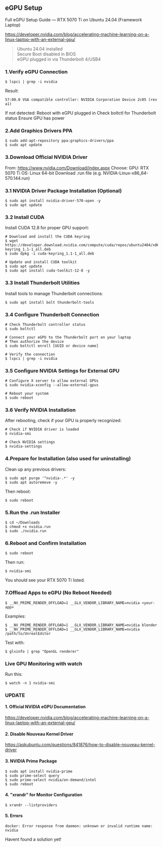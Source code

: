 ## eGPU Setup
Full eGPU Setup Guide — RTX 5070 Ti on Ubuntu 24.04 (Framework Laptop)

https://developer.nvidia.com/blog/accelerating-machine-learning-on-a-linux-laptop-with-an-external-gpu/

>Ubuntu 24.04 installed <br>
>Secure Boot disabled in BIOS <br>
>eGPU plugged in via Thunderbolt 4/USB4

### 1.Verify eGPU Connection
```Shell
$ lspci | grep -i nvidia
```
Result:
```Shell
57:00.0 VGA compatible controller: NVIDIA Corporation Device 2c05 (rev a1)
```
If not detected:
    Reboot with eGPU plugged in
    Check boltctl for Thunderbolt status
    Ensure GPU has power

### 2.Add Graphics Drivers PPA
```Shell
$ sudo add-apt-repository ppa:graphics-drivers/ppa
$ sudo apt update
```

### 3.Download Official NVIDIA Driver

From:
https://www.nvidia.com/Download/index.aspx
Choose:
    GPU: RTX 5070 Ti
    OS: Linux 64-bit
    Download .run file (e.g. NVIDIA-Linux-x86_64-570.144.run)
### 3.1 NVIDIA Driver Package Installation (Optional)
```shell
$ sudo apt install nvidia-driver-570-open -y
$ sudo apt update
```

### 3.2 Install CUDA 
Install CUDA 12.8 for proper GPU support:
```shell
# Download and install the CUDA keyring
$ wget https://developer.download.nvidia.com/compute/cuda/repos/ubuntu2404/x86_64/cuda-keyring_1.1-1_all.deb
$ sudo dpkg -i cuda-keyring_1.1-1_all.deb

# Update and install CUDA toolkit
$ sudo apt update
$ sudo apt install cuda-toolkit-12-8 -y
```

### 3.3 Install Thunderbolt Utilities
Install tools to manage Thunderbolt connections:
```shell
$ sudo apt install bolt thunderbolt-tools
```

### 3.4 Configure Thunderbolt Connection
```shell
# Check Thunderbolt controller status
$ sudo boltctl

# Connect your eGPU to the Thunderbolt port on your laptop
# Then authorize the device
$ sudo boltctl enroll [UUID or device name]

# Verify the connection
$ lspci | grep -i nvidia
```
### 3.5 Configure NVIDIA Settings for External GPU
```shell
# Configure X server to allow external GPUs
$ sudo nvidia-xconfig --allow-external-gpus

# Reboot your system
$ sudo reboot
```
### 3.6 Verify NVIDIA Installation
After rebooting, check if your GPU is properly recognized:
```shell
# Check if NVIDIA driver is loaded
$ nvidia-smi

# Check NVIDIA settings
$ nvidia-settings
```

### 4.Prepare for Installation (also used for uninstalling)
Clean up any previous drivers:
```Shell
$ sudo apt purge '^nvidia-.*' -y
$ sudo apt autoremove -y
```

Then reboot:
```Shell
$ sudo reboot
```

### 5.Run the .run Installer
```Shell
$ cd ~/Downloads
$ chmod +x nvidia.run
$ sudo ./nvidia.run
```
### 6.Reboot and Confirm Installation
```Shell
$ sudo reboot
```
Then run:
```Shell
$ nvidia-smi
```
You should see your RTX 5070 Ti listed.

### 7.Offload Apps to eGPU (No Reboot Needed)
```Shell
$ __NV_PRIME_RENDER_OFFLOAD=1 __GLX_VENDOR_LIBRARY_NAME=nvidia <your-app>
```
Examples:
```Shell
$ __NV_PRIME_RENDER_OFFLOAD=1 __GLX_VENDOR_LIBRARY_NAME=nvidia blender
$ __NV_PRIME_RENDER_OFFLOAD=1 __GLX_VENDOR_LIBRARY_NAME=nvidia /path/to/UnrealEditor
```
Test with:
```Shell
$ glxinfo | grep "OpenGL renderer"
```

### Live GPU Monitoring with watch

Run this:
```Shell
$ watch -n 1 nvidia-smi
```


### UPDATE
#### 1. Official NVIDIA eGPU Documentation <br>
https://developer.nvidia.com/blog/accelerating-machine-learning-on-a-linux-laptop-with-an-external-gpu/ <br>

#### 2. Disable Nouveau Kernel Driver <br>
https://askubuntu.com/questions/841876/how-to-disable-nouveau-kernel-driver <br>

#### 3. NVIDIA Prime Package
```shell
$ sudo apt install nvidia-prime
$ sudo prime-select query
$ sudo prime-select nvidia/on-demand/intel
$ sudo reboot
```
#### 4. "xrandr" for Monitor Configuration
```shell
$ xrandr --listproviders
```

#### 5. Errors
```shell
docker: Error response from daemon: unknown or invalid runtime name: nvidia
```
Havent found a solution yet!

